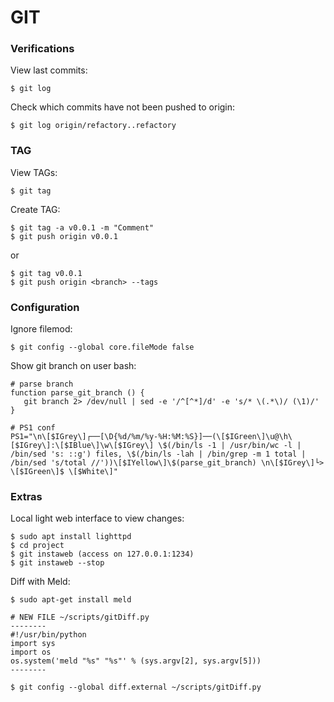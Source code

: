 # GIT

### Verifications

View last commits:

```
$ git log
```

Check which commits have not been pushed to origin:

```
$ git log origin/refactory..refactory
```

### TAG

View TAGs:
```shell
$ git tag
```


Create TAG:

```shell
$ git tag -a v0.0.1 -m "Comment"
$ git push origin v0.0.1
```
or
```shell
$ git tag v0.0.1
$ git push origin <branch> --tags
```

### Configuration

Ignore filemod:

```shell
$ git config --global core.fileMode false
```

Show git branch on user bash:
```
# parse branch                                                                                                        
function parse_git_branch () {                                                                                          
   git branch 2> /dev/null | sed -e '/^[^*]/d' -e 's/* \(.*\)/ (\1)/'                                                    
}

# PS1 conf
PS1="\n\[$IGrey\]┌──[\D{%d/%m/%y-%H:%M:%S}]──(\[$IGreen\]\u@\h\[$IGrey\]:\[$IBlue\]\w\[$IGrey\] \$(/bin/ls -1 | /usr/bin/wc -l | /bin/sed 's: ::g') files, \$(/bin/ls -lah | /bin/grep -m 1 total | /bin/sed 's/total //'))\[$IYellow\]\$(parse_git_branch) \n\[$IGrey\]└> \[$IGreen\]$ \[$White\]"

```

### Extras
Local light web interface to view changes:
```
$ sudo apt install lighttpd
$ cd project
$ git instaweb (access on 127.0.0.1:1234)
$ git instaweb --stop
```

Diff with Meld:
```
$ sudo apt-get install meld

# NEW FILE ~/scripts/gitDiff.py
--------
#!/usr/bin/python
import sys
import os
os.system('meld "%s" "%s"' % (sys.argv[2], sys.argv[5]))
--------

$ git config --global diff.external ~/scripts/gitDiff.py
```

